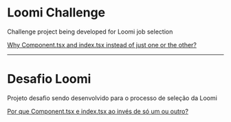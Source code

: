# Loomi Challenge

Challenge project being developed for Loomi job selection

[Why Component.tsx and index.tsx instead of just one or the other?](src/docs/ComponentAndIndex.en.md)

---

# Desafio Loomi

Projeto desafio sendo desenvolvido para o processo de seleção da Loomi

[Por que Component.tsx e index.tsx ao invés de só um ou outro?](src/docs/ComponentAndIndex.ptBr.md)
